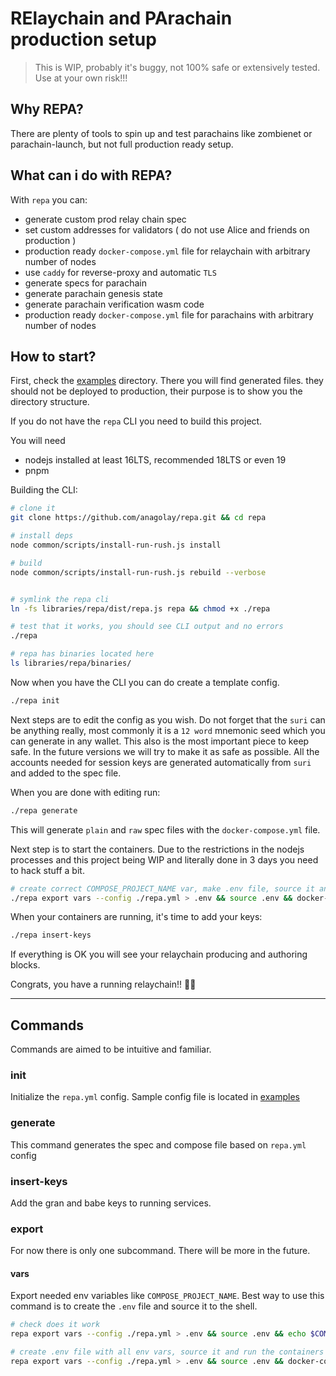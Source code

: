 # RElaychain and PArachain production setup

> This is WIP, probably it's buggy, not 100% safe or extensively tested. Use at your own risk!!!


## Why REPA?

There are plenty of tools to spin up and test parachains like zombienet or parachain-launch, but not full production ready setup.


## What can i do with REPA?
With `repa` you can:

- generate custom prod relay chain spec
- set custom addresses for validators ( do not use Alice and friends on production )
- production ready `docker-compose.yml` file for relaychain with arbitrary number of nodes
- use `caddy` for reverse-proxy and automatic `TLS`
- generate specs for parachain
- generate parachain genesis state
- generate parachain verification wasm code
- production ready `docker-compose.yml` file for parachains with arbitrary number of nodes


## How to start?

First, check the [examples](./examples/) directory. There you will find generated files. they should not be deployed to production, their purpose is to show you the directory structure.

If you do not have the `repa` CLI you need to build this project. 

You will need 
- nodejs installed at least 16LTS, recommended 18LTS or even 19
- pnpm 

Building the CLI: 

```sh
# clone it 
git clone https://github.com/anagolay/repa.git && cd repa

# install deps 
node common/scripts/install-run-rush.js install

# build 
node common/scripts/install-run-rush.js rebuild --verbose


# symlink the repa cli 
ln -fs libraries/repa/dist/repa.js repa && chmod +x ./repa

# test that it works, you should see CLI output and no errors
./repa 

# repa has binaries located here 
ls libraries/repa/binaries/
```

Now when you have the CLI you can do create a template config.
```sh
./repa init
```

Next steps are to edit the config as you wish. Do not forget that the `suri` can be anything really, most commonly it is a `12 word` mnemonic seed which you can generate in any wallet. This also is the most important piece to keep safe. In the future versions we will try to make it as safe as possible. All the accounts needed for session keys are generated automatically from `suri` and added to the spec file.

When you are done with editing run: 

```sh
./repa generate
```

This will generate `plain` and `raw` spec files with the `docker-compose.yml` file. 

Next step is to start the containers. Due to the restrictions in the nodejs processes and this project being WIP and literally done in 3 days you need to hack stuff a bit.

```sh
# create correct COMPOSE_PROJECT_NAME var, make .env file, source it and run the containers
./repa export vars --config ./repa.yml > .env && source .env && docker-compose up # or with -d 
```

When your containers are running, it's time to add your keys:
```sh
./repa insert-keys 
```

If everything is OK you will see your relaychain producing and authoring blocks. 

Congrats, you have a running relaychain!! 🎉🎉 

----

## Commands

Commands are aimed to be intuitive and familiar.

### init

Initialize the `repa.yml` config. Sample config file is located in [examples](./examples/repa.yml)


### generate

This command generates the spec and compose file based on `repa.yml` config

### insert-keys

Add the gran and babe keys to running services.

### export

For now there is only one subcommand. There will be more in the future.

#### vars

Export needed env variables like `COMPOSE_PROJECT_NAME`. Best way to use this command is to create the `.env` file and source it to the shell.

```sh
# check does it work
repa export vars --config ./repa.yml > .env && source .env && echo $COMPOSE_PROJECT_NAME

# create .env file with all env vars, source it and run the containers
repa export vars --config ./repa.yml > .env && source .env && docker-compose up -d
```
